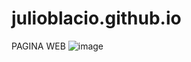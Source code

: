 # julioblacio.github.io
PAGINA WEB 
![image](https://github.com/user-attachments/assets/070d4c13-2584-4742-ba4a-6844cc50d7c6)
